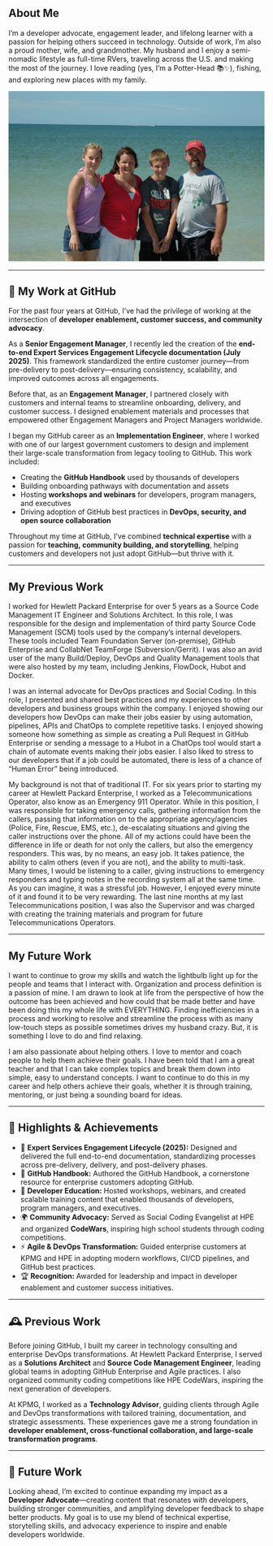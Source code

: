 ## About Me

I’m a developer advocate, engagement leader, and lifelong learner with a passion for helping others succeed in technology. 
Outside of work, I’m also a proud mother, wife, and grandmother. My husband and I enjoy a semi-nomadic lifestyle as full-time RVers, 
traveling across the U.S. and making the most of the journey. I love reading (yes, I’m a Potter-Head 📚✨), fishing, and exploring new places 
with my family.

![Family at the beach](./assets/images/Family.jpg)

---

## 🧰 My Work at GitHub


For the past four years at GitHub, I’ve had the privilege of working at the intersection of **developer enablement, customer success, and community advocacy**.

As a **Senior Engagement Manager**, I recently led the creation of the **end-to-end Expert Services Engagement Lifecycle documentation (July 2025)**. This framework standardized the entire customer journey—from pre-delivery to post-delivery—ensuring consistency, scalability, and improved outcomes across all engagements.

Before that, as an **Engagement Manager**, I partnered closely with customers and internal teams to streamline onboarding, delivery, and customer success. I designed enablement materials and processes that empowered other Engagement Managers and Project Managers worldwide.

I began my GitHub career as an **Implementation Engineer**, where I worked with one of our largest government customers to design and implement their large-scale transformation from legacy tooling to GitHub. This work included:

- Creating the **GitHub Handbook** used by thousands of developers  
- Building onboarding pathways with documentation and assets  
- Hosting **workshops and webinars** for developers, program managers, and executives  
- Driving adoption of GitHub best practices in **DevOps, security, and open source collaboration**  

Throughout my time at GitHub, I’ve combined **technical expertise** with a passion for **teaching, community building, and storytelling**, helping customers and developers not just adopt GitHub—but thrive with it.

---

## My Previous Work

I worked for Hewlett Packard Enterprise for over 5 years as a Source Code Management IT Engineer and Solutions Architect.  In this role, I was responsible for the design and implementation of third party Source Code Management (SCM) tools used by the company’s internal developers.  These tools included Team Foundation Server (on-premise), GitHub Enterprise and CollabNet TeamForge (Subversion/Gerrit).  I was also an avid user of the many Build/Deploy, DevOps and Quality Management tools that were also hosted by my team, including Jenkins, FlowDock, Hubot and Docker.

I was an internal advocate for DevOps practices and Social Coding.   In this role, I presented and shared best practices and my experiences to other developers and business groups within the company.  I enjoyed showing our developers how DevOps can make their jobs easier by using automation, pipelines, APIs and ChatOps to complete repetitive tasks.  I enjoyed showing someone how something as simple as creating a Pull Request in GitHub Enterprise or sending a message to a Hubot in a ChatOps tool would start a chain of automate events making their jobs easier.  I also liked to stress to our developers that if a job could be automated, there is less of a chance of “Human Error” being introduced.

My background is not that of traditional IT.  For six years prior to starting my career at Hewlett Packard Enterprise, I worked as a Telecommunications Operator, also know as an Emergency 911 Operator.  While in this position, I was responsible for taking emergency calls, gathering information from the callers, passing that information on to the appropriate agency/agencies (Police, Fire, Rescue, EMS, etc.), de-escalating situations and giving the caller instructions over the phone.  All of my actions could have been the difference in life or death for not only the callers, but also the emergency responders.  This was, by no means, an easy job.  It takes patience, the ability to calm others (even if you are not), and the ability to multi-task.  Many times, I would be listening to a caller, giving instructions to emergency responders and typing notes in the recording system all at the same time.  As you can imagine, it was a stressful job.  However, I enjoyed every minute of it and found it to be very rewarding.  The last nine months at my last Telecommunications position, I was also the Supervisor and was charged with creating the training materials and program for future Telecommunications Operators.  

---

## My Future Work

I want to continue to grow my skills and watch the lightbulb light up for the people and teams that I interact with.  Organization and process definition is a passion of mine.  I am drawn to look at life from the perspective of how the outcome has been achieved and how could that be made better and have been doing this my whole life with EVERYTHING.  Finding inefficiencies in a process and working to resolve and streamline the process with as many low-touch steps as possible sometimes drives my husband crazy.  But, it is something I love to do and find relaxing.

I am also passionate about helping others.  I love to mentor and coach people to help them achieve their goals.  I have been told that I am a great teacher and that I can take complex topics and break them down into simple, easy to understand concepts.  I want to continue to do this in my career and help others achieve their goals, whether it is through training, mentoring, or just being a sounding board for ideas.

---

## 🌟 Highlights & Achievements

- 📘 **Expert Services Engagement Lifecycle (2025):** Designed and delivered the full end-to-end documentation, standardizing processes across pre-delivery, delivery, and post-delivery phases.  
- 📝 **GitHub Handbook:** Authored the GitHub Handbook, a cornerstone resource for enterprise customers adopting GitHub.  
- 🎤 **Developer Education:** Hosted workshops, webinars, and created scalable training content that enabled thousands of developers, program managers, and executives.  
- 🌍 **Community Advocacy:** Served as Social Coding Evangelist at HPE and organized **CodeWars**, inspiring high school students through coding competitions.  
- ⚡ **Agile & DevOps Transformation:** Guided enterprise customers at KPMG and HPE in adopting modern workflows, CI/CD pipelines, and GitHub best practices.  
- 🏆 **Recognition:** Awarded for leadership and impact in developer enablement and customer success initiatives.  

---

## 🕰️ Previous Work

Before joining GitHub, I built my career in technology consulting and enterprise DevOps transformations. At Hewlett Packard Enterprise, 
I served as a **Solutions Architect** and **Source Code Management Engineer**, leading global teams in adopting GitHub Enterprise and Agile practices. 
I also organized community coding competitions like HPE CodeWars, inspiring the next generation of developers.

At KPMG, I worked as a **Technology Advisor**, guiding clients through Agile and DevOps transformations with tailored training, documentation, 
and strategic assessments. These experiences gave me a strong foundation in **developer enablement, cross-functional collaboration, 
and large-scale transformation programs**.

---

## 🚀 Future Work

Looking ahead, I’m excited to continue expanding my impact as a **Developer Advocate**—creating content that resonates with developers, 
building stronger communities, and amplifying developer feedback to shape better products. My goal is to use my blend of technical expertise, 
storytelling skills, and advocacy experience to inspire and enable developers worldwide.
